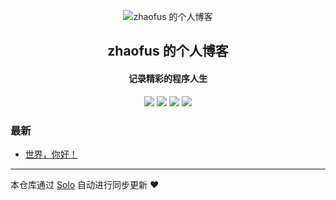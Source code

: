 <p align="center"><img alt="zhaofus 的个人博客" src="https://static.b3log.org/images/brand/solo-32.png"></p><h2 align="center">
zhaofus 的个人博客
</h2>

<h4 align="center">记录精彩的程序人生</h4>
<p align="center"><a title="zhaofus 的个人博客" target="_blank" href="https://github.com/zhaofusheng/solo-blog"><img src="https://img.shields.io/github/last-commit/zhaofusheng/solo-blog.svg?style=flat-square&color=FF9900"></a>
<a title="GitHub repo size in bytes" target="_blank" href="https://github.com/zhaofusheng/solo-blog"><img src="https://img.shields.io/github/repo-size/zhaofusheng/solo-blog.svg?style=flat-square"></a>
<a title="Solo Version" target="_blank" href="https://github.com/88250/solo/releases"><img src="https://img.shields.io/badge/solo-3.6.7-f1e05a.svg?style=flat-square&color=blueviolet"></a>
<a title="Hits" target="_blank" href="https://github.com/88250/hits"><img src="https://hits.b3log.org/zhaofusheng/solo-blog.svg"></a></p>

### 最新

* [世界，你好！](https://blog.zhaofus.com/hello-solo)



---

本仓库通过 [Solo](https://github.com/88250/solo) 自动进行同步更新 ❤️ 